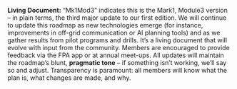 **Living Document:** “Mk1Mod3” indicates this is the Mark1, Module3 version – in plain terms, the third major update to our first edition. We will continue to update this roadmap as new technologies emerge (for instance, improvements in off-grid communication or AI planning tools) and as we gather results from pilot programs and drills. It’s a living document that will evolve with input from the community. Members are encouraged to provide feedback via the FPA app or at annual meet-ups. All updates will maintain the roadmap’s blunt, **pragmatic tone** – if something isn’t working, we’ll say so and adjust. Transparency is paramount: all members will know what the plan is, what changes are made, and why.